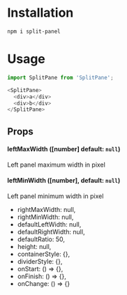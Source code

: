 # Installation
`npm i split-panel`

# Usage

```javascript
import SplitPane from 'SplitPane';
````
```javascript
<SplitPane>
  <div>a</div>
  <div>b</div>
</SplitPane>
```

## Props
#### leftMaxWidth ([number] default: `null`)

Left panel maximum width in pixel
    
####  leftMinWidth ([number], default: `null`)

Left panel minimum width in pixel
    
*  rightMaxWidth: null,
*  rightMinWidth: null,
*  defaultLeftWidth: null,
*  defaultRightWidth: null,
*  defaultRatio: 50,
*  height: null,
*  containerStyle: {},
*  dividerStyle: {},
*  onStart: () => {},
*  onFinish: () => {},
*  onChange: () => {}
